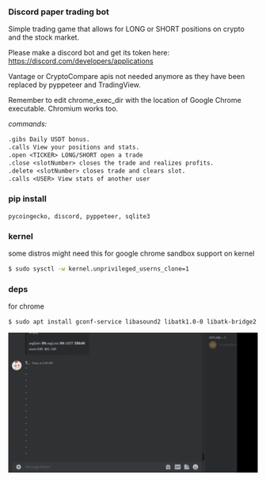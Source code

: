 ### Discord paper trading bot
Simple trading game that allows for LONG or SHORT positions on crypto and the stock market.

Please make a discord bot and get its token here: https://discord.com/developers/applications

Vantage or CryptoCompare apis not needed anymore as they have been replaced by pyppeteer and TradingView.

Remember to edit chrome_exec_dir with the location of Google Chrome executable. Chromium works too.

_commands:_
```
.gibs Daily USDT bonus.
.calls View your positions and stats.
.open <TICKER> LONG/SHORT open a trade
.close <slotNumber> closes the trade and realizes profits.
.delete <slotNumber> closes trade and clears slot.
.calls <USER> View stats of another user
```

### pip install
```
pycoingecko, discord, pyppeteer, sqlite3
```

### kernel
some distros might need this for google chrome sandbox support on kernel 
```sh
$ sudo sysctl -w kernel.unprivileged_userns_clone=1
```

### deps
for chrome
```sh
$ sudo apt install gconf-service libasound2 libatk1.0-0 libatk-bridge2.0-0 libc6 libcairo2 libcups2 libdbus-1-3 libexpat1 libfontconfig1 libgcc1 libgconf-2-4 libgdk-pixbuf2.0-0 libglib2.0-0 libgtk-3-0 libnspr4 libpango-1.0-0 libpangocairo-1.0-0 libstdc++6 libx11-6 libx11-xcb1 libxcb1 libxcomposite1 libxcursor1 libxdamage1 libxext6 libxfixes3 libxi6 libxrandr2 libxrender1 libxss1 libxtst6 ca-certificates fonts-liberation libappindicator1 libnss3 lsb-release xdg-utils wget
```
![](https://github.com/TivenTux/discord-paper-trading/blob/main/demo.gif)


